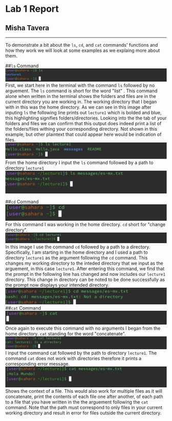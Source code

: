 # Lab 1 Report 
## Misha Tavera
---
To demonstrate a bit about the `ls`, `cd`, and `cat` commands' functions and how they work we will look at some examples as we explaing more about them.

##`ls` Command
![Image](ls.png)
First, we start here in the terminal with the command `ls` followed by no arguement. The `ls` command is short for the word "list" . This command alone when written in the terminal shows the folders and files are in the current directory you are working in. The working directory that I began with in this was the home directory. As we can see in this image after inputing `ls` the following line prints out `lecture1` which is bolded and blue, this highlighting signifies folders/directories. Looking into the the tab of your folders and files we can confirm that this output does indeed print a list of the folders/files withing your corresponding directory. Not shown in this example, but other plaintext that could appear here would be indication of files. 
![Image](lapathdirectory.png)
From the home directory I input the `ls` command followed by a path to directory `lecture1`
![Image](lspathfile.png)

##`cd` Command
![Image](cd.png)
For this command I was working in the home directory. `cd` short for "change directory". 
![Image](cdpathdirectory.png)
In this image I use the command `cd` followed by a path to a directory. Specifically, I am starting in the home directory and I used a path to directory `lecture1` as the argument following the `cd` command. This changes my working directory to the inteded directory that we input as the arguement, in this case `lecture1`. After entering this command, we find that the prompt in the following line has changed and now includes our `lecture1` directory. This change in directory can be noted to be done successfully as the prompt now displays your intended directory.
![Image](cdpathfile.png)
##`cat` Command
![Image](cat.png)
Once again to execute this command with no arguments I began from the home directory. `cat` standing for the word "concatenate".
![Image](catpathdirectory.png)
I input the command cat followed by the path to directory `lecture1`. The command `cat` does not work with directories therefore it prints a corresponding error message. 
![Image](catpathfile.png)
Shows the context of a file. This would also work for multiple files as it will concatenate, print the contents of each file one after another, of each path to a file that you have written in the the arguement following the `cat` command. Note that the path must correspond to only files in your current working directory and result in error for files outside the current directory. 
